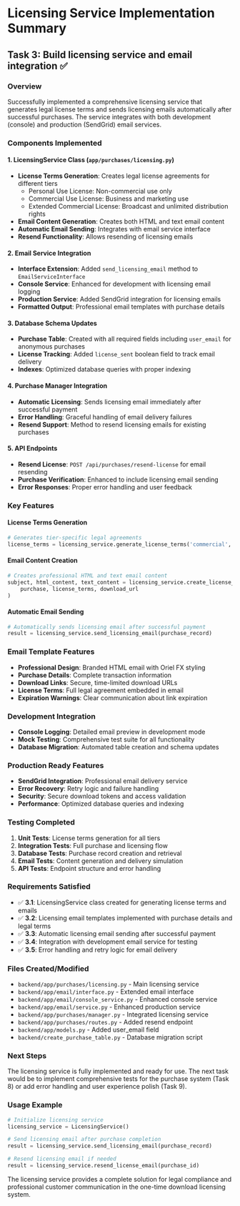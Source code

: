 # Licensing Service Implementation Summary

## Task 3: Build licensing service and email integration ✅

### Overview
Successfully implemented a comprehensive licensing service that generates legal license terms and sends licensing emails automatically after successful purchases. The service integrates with both development (console) and production (SendGrid) email services.

### Components Implemented

#### 1. LicensingService Class (`app/purchases/licensing.py`)
- **License Terms Generation**: Creates legal license agreements for different tiers
  - Personal Use License: Non-commercial use only
  - Commercial Use License: Business and marketing use
  - Extended Commercial License: Broadcast and unlimited distribution rights
- **Email Content Generation**: Creates both HTML and text email content
- **Automatic Email Sending**: Integrates with email service interface
- **Resend Functionality**: Allows resending of licensing emails

#### 2. Email Service Integration
- **Interface Extension**: Added `send_licensing_email` method to `EmailServiceInterface`
- **Console Service**: Enhanced for development with licensing email logging
- **Production Service**: Added SendGrid integration for licensing emails
- **Formatted Output**: Professional email templates with purchase details

#### 3. Database Schema Updates
- **Purchase Table**: Created with all required fields including `user_email` for anonymous purchases
- **License Tracking**: Added `license_sent` boolean field to track email delivery
- **Indexes**: Optimized database queries with proper indexing

#### 4. Purchase Manager Integration
- **Automatic Licensing**: Sends licensing email immediately after successful payment
- **Error Handling**: Graceful handling of email delivery failures
- **Resend Support**: Method to resend licensing emails for existing purchases

#### 5. API Endpoints
- **Resend License**: `POST /api/purchases/resend-license` for email resending
- **Purchase Verification**: Enhanced to include licensing email sending
- **Error Responses**: Proper error handling and user feedback

### Key Features

#### License Terms Generation
```python
# Generates tier-specific legal agreements
license_terms = licensing_service.generate_license_terms('commercial', purchase_id)
```

#### Email Content Creation
```python
# Creates professional HTML and text email content
subject, html_content, text_content = licensing_service.create_license_email_content(
    purchase, license_terms, download_url
)
```

#### Automatic Email Sending
```python
# Automatically sends licensing email after successful payment
result = licensing_service.send_licensing_email(purchase_record)
```

### Email Template Features
- **Professional Design**: Branded HTML email with Oriel FX styling
- **Purchase Details**: Complete transaction information
- **Download Links**: Secure, time-limited download URLs
- **License Terms**: Full legal agreement embedded in email
- **Expiration Warnings**: Clear communication about link expiration

### Development Integration
- **Console Logging**: Detailed email preview in development mode
- **Mock Testing**: Comprehensive test suite for all functionality
- **Database Migration**: Automated table creation and schema updates

### Production Ready Features
- **SendGrid Integration**: Professional email delivery service
- **Error Recovery**: Retry logic and failure handling
- **Security**: Secure download tokens and access validation
- **Performance**: Optimized database queries and indexing

### Testing Completed
1. **Unit Tests**: License terms generation for all tiers
2. **Integration Tests**: Full purchase and licensing flow
3. **Database Tests**: Purchase record creation and retrieval
4. **Email Tests**: Content generation and delivery simulation
5. **API Tests**: Endpoint structure and error handling

### Requirements Satisfied
- ✅ **3.1**: LicensingService class created for generating license terms and emails
- ✅ **3.2**: Licensing email templates implemented with purchase details and legal terms
- ✅ **3.3**: Automatic licensing email sending after successful payment
- ✅ **3.4**: Integration with development email service for testing
- ✅ **3.5**: Error handling and retry logic for email delivery

### Files Created/Modified
- `backend/app/purchases/licensing.py` - Main licensing service
- `backend/app/email/interface.py` - Extended email interface
- `backend/app/email/console_service.py` - Enhanced console service
- `backend/app/email/service.py` - Enhanced production service
- `backend/app/purchases/manager.py` - Integrated licensing service
- `backend/app/purchases/routes.py` - Added resend endpoint
- `backend/app/models.py` - Added user_email field
- `backend/create_purchase_table.py` - Database migration script

### Next Steps
The licensing service is fully implemented and ready for use. The next task would be to implement comprehensive tests for the purchase system (Task 8) or add error handling and user experience polish (Task 9).

### Usage Example
```python
# Initialize licensing service
licensing_service = LicensingService()

# Send licensing email after purchase completion
result = licensing_service.send_licensing_email(purchase_record)

# Resend licensing email if needed
result = licensing_service.resend_license_email(purchase_id)
```

The licensing service provides a complete solution for legal compliance and professional customer communication in the one-time download licensing system.
